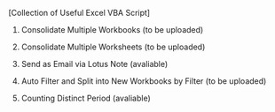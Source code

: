 [Collection of Useful Excel VBA Script]

1. Consolidate Multiple Workbooks (to be uploaded)

2. Consolidate Multiple Worksheets (to be uploaded)

3. Send as Email via Lotus Note (avaliable)

4. Auto Filter and Split into New Workbooks by Filter (to be uploaded)

5. Counting Distinct Period (avaliable)
